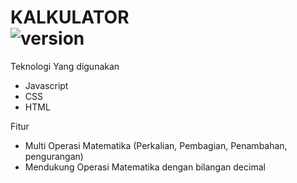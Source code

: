 # KALKULATOR<br>![version](https://img.shields.io/badge/version-1.0-blue)

Teknologi Yang digunakan
- Javascript
- CSS
- HTML

Fitur
- Multi Operasi Matematika (Perkalian, Pembagian, Penambahan, pengurangan)
- Mendukung Operasi Matematika dengan bilangan decimal